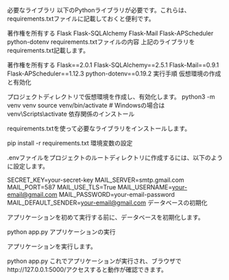 必要なライブラリ
以下のPythonライブラリが必要です。これらは、requirements.txtファイルに記載しておくと便利です。

著作権を所有する
Flask
Flask-SQLAlchemy
Flask-Mail
Flask-APScheduler
python-dotenv
requirements.txtファイルの内容
上記のライブラリをrequirements.txt記載します。

著作権を所有する
Flask==2.0.1
Flask-SQLAlchemy==2.5.1
Flask-Mail==0.9.1
Flask-APScheduler==1.12.3
python-dotenv==0.19.2
実行手順
仮想環境の作成と有効化

プロジェクトディレクトリで仮想環境を作成し、有効化します。
python3 -m venv venv
source venv/bin/activate  # Windowsの場合は venv\Scripts\activate
依存関係のインストール

requirements.txtを使って必要なライブラリをインストールします。

pip install -r requirements.txt
環境変数の設定

.envファイルをプロジェクトのルートディレクトリに作成するには、以下のように設定します。

SECRET_KEY=your-secret-key
MAIL_SERVER=smtp.gmail.com
MAIL_PORT=587
MAIL_USE_TLS=True
MAIL_USERNAME=your-email@gmail.com
MAIL_PASSWORD=your-email-password
MAIL_DEFAULT_SENDER=your-email@gmail.com
データベースの初期化

アプリケーションを初めて実行する前に、データベースを初期化します。

python app.py
アプリケーションの実行

アプリケーションを実行します。

python app.py
これでアプリケーションが実行され、ブラウザでhttp://127.0.0.1:5000/アクセスすると動作が確認できます。
